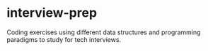 # interview-prep
Coding exercises using different data structures and programming paradigms to study for tech interviews.
